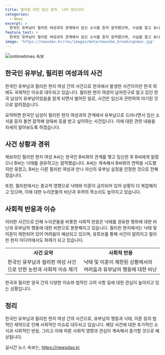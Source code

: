 ```yaml
---
title: 필리핀 여친 임신 잠적  나라 망신이다
categories:
  - News
excerpt: >
  한국인 유부남이 필리핀 여성과의 관계에서 임신 소식을 듣자 잠적했으며, 사실을 알고 보니 40대 유부남으로 드러났다. 피해 여성은 양육비를 요구하고, 유튜브 채널을 운영하는 한국인 유튜버를 통해 사건이 공개됐다. A씨는 아내와 아이에게 미안하다며 양육비를 요청하고, 필리핀에서는 낙태가 금지돼 있어 상황이 복잡하다. 사건에 대한 누리꾼들의 비난과 우려의 목소리가 이어졌다. (총 149자)
feature_text: >
  한국인 유부남이 필리핀 여성과의 관계에서 임신 소식을 듣자 잠적했으며, 사실을 알고 보니 40대 유부남으로 드러났다. 피해 여성은 양육비를 요구하고, 유튜브 채널을 운영하는 한국인 유튜버를 통해 사건이 공개됐다. A씨는 아내와 아이에게 미안하다며 양육비를 요청하고, 필리핀에서는 낙태가 금지돼 있어 상황이 복잡하다. 사건에 대한 누리꾼들의 비난과 우려의 목소리가 이어졌다. (총 149자)
image: 'https://newsdao.kr/res/images/meta/newsdao_breakingnews.jpg'
---
```


<p><img src="https://newsdao.kr/res/images/meta/newsdao_breakingnews.jpg" alt="ontimetimes 속보" /></p>

<h2 data-ke-size="size26">한국인 유부남, 필리핀 여성과의 사건</h2>

<p data-ke-size="size16">한국인 유부남과 필리핀 현지 여성 간의 사건으로 한국에서 발생한 사건이지만 한국 외에도 국제적인 이슈로 대두되고 있습니다. 필리핀 현지 여성이 남자친구로 알고 있던 한국 남성이 유부남이었음을 알게 되면서 벌어진 일로, 사건은 임신과 관련하여 야기된 것으로 알려졌습니다.</p>

<p data-ke-size="size16">요약하면 한국인 남성이 필리핀 현지 여성과의 관계에서 유부남으로 드러나면서 임신 소식을 듣자 돌연 잠적해 양육비 등을 받고 싶어하는 사건입니다. 이에 대한 관련 내용을 자세히 알아보도록 하겠습니다.</p>

<h2 data-ke-size="size26">사건 상황과 경위</h2>

<p data-ke-size="size16">제보자인 필리핀 현지 여성 A씨는 한국인 B씨와의 관계를 맺고 임신한 후 B씨에게 알렸으나 B씨는 낙태를 권유하고는 잠적했습니다. A씨는 계속해서 B씨와의 연락을 시도했지만 끊겼고, B씨는 다른 필리핀 여성과 만나 자신의 유부남 실정을 인정한 것으로 전해졌습니다.</p>

<p data-ke-size="size16">또한, 필리핀에서는 종교적 영향으로 낙태와 이혼이 금지되어 있어 상황이 더 복잡해지고 있으며, 이에 대한 누리꾼들의 비난과 우려의 목소리도 높아지고 있습니다.</p>

<h2 data-ke-size="size26">사회적 반응과 이슈</h2>

<p data-ke-size="size16">이러한 사건으로 인해 누리꾼들을 비롯한 사회적 반응은 낙태를 권유한 행위에 대한 비난과 유부남의 행동에 대한 비판으로 분분해지고 있습니다. 필리핀 현지에서는 낙태 및 이혼이 제한되어 있어 어려움이 예상되고 있으며, 유튜브를 통해 사건이 알려지고 필리핀 현지 미디어에서도 화제가 되고 있습니다.</p>

<table>
    <tbody>
        <tr>
            <td style="text-align: center; height: 17px;"><b>사건 요약</b></td>
            <td style="text-align: center; height: 17px;"><b>사회적 반응</b></td>
        </tr>
        <tr>
            <td style="text-align: left;">한국인 유부남과 필리핀 여성 사건으로 인한 논란과 사회적 이슈 제기</td>
            <td style="text-align: left;">낙태 및 이혼이 제한된 상황에서의 어려움과 유부남의 행동에 대한 비난</td>
        </tr>
    </tbody>
</table>

<p data-ke-size="size16">한국과 필리핀 양국 간의 다양한 이슈와 법적인 고려 사항 등에 대한 관심이 높아지고 있는 상황입니다.</p>

<h2 data-ke-size="size26">정리</h2>

<p data-ke-size="size16">한국인 유부남과 필리핀 현지 여성 간의 사건으로, 유부남의 행동과 낙태, 이혼 등의 법적인 제약으로 인해 사회적인 이슈로 대두되고 있습니다. 해당 사건에 대한 추가적인 소식과 사회적인 반응, 그리고 이에 따른 사회적 영향과 관심이 계속해서 증가할 것으로 예상됩니다.</p>
실시간 뉴스 속보는, <a href="https://newsdao.kr" rel="dofollow">https://newsdao.kr</a>


